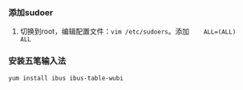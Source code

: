 ### 添加sudoer
1. 切换到root，编辑配置文件：`vim /etc/sudoers`。添加`    ALL=(ALL)       ALL`
### 安装五笔输入法
~~~ shell
yum install ibus ibus-table-wubi
~~~
